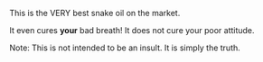 This is the VERY best snake oil on the market.

It even cures **your** bad breath! It does not cure your poor attitude.

Note: This is not intended to be an insult. It is simply the truth.